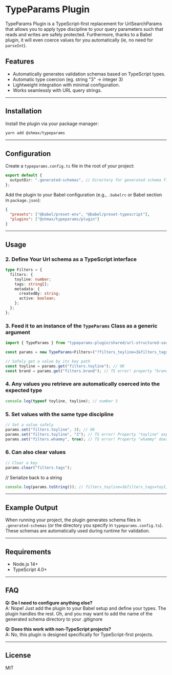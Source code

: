 
# TypeParams Plugin

TypeParams Plugin is a TypeScript-first replacement for UrlSearchParams that allows you to apply type discipline to your query parameters such that reads and writes are safely protected. Furthermore, thanks to a Babel plugin, it will even coerce values for you automatically (ie, no need for `parseInt`).

## Features

- Automatically generates validation schemas based on TypeScript types.
- Automatic type coercion (eg. string "3" -> integer 3)
- Lightweight integration with minimal configuration.
- Works seamlessly with URL query strings.

---

## Installation

Install the plugin via your package manager:

```bash
yarn add @shmax/typeparams
```

---

## Configuration

Create a `typeparams.config.ts` file in the root of your project:

```ts
export default {
  outputDir: ".generated-schemas", // Directory for generated schema files
};
```

Add the plugin to your Babel configuration (e.g., `.babelrc` or Babel section in `package.json`):

```json
{
  "presets": ["@babel/preset-env", "@babel/preset-typescript"],
  "plugins": ["@shmax/typeparams/plugin"]
}
```

---

## Usage


### 2. Define Your Url schema as a TypeScript interface

```ts
type Filters = {
  filters: {
    toyline: number;
    tags: string[];
    metadata: {
      createdBy: string;
      active: boolean;
    };
  };
};
```

### 3. Feed it to an instance of the `TypeParams` Class as a generic argument

```ts
import { TypeParams } from "typeparams-plugin/shared/url-structured-search-params";

const params = new TypeParams<Filters>("?filters_toyline=3&filters_tags=toy1,toy2");

// Safely get a value by its key path
const toyline = params.get("filters.toyline"); // OK
const brand = params.get("filters.brand"); // TS error! property "brand" doesn't exist on "filters"' 

```
### 4. Any values you retrieve are automatically coerced into the expected type

```ts
console.log(typeof toyline, toyline); // number 3
```

### 5. Set values with the same type discipline
```ts
// Set a value safely
params.set("filters.toyline", 3); // OK
params.set("filters.toyline", "3"); // TS error! Property "toyline" expects a number
params.set("filters.whammy", true); // TS error! Property "whammy" doesn't exist
```

### 6. Can also clear values
```ts
// Clear a key
params.clear("filters.tags");
```

// Serialize back to a string
```ts
console.log(params.toString()); // filters_toyline=3&filters_tags=toy1,toy2
```
---

## Example Output

When running your project, the plugin generates schema files in `.generated-schemas` (or the directory you specify in `typeparams.config.ts`). These schemas are automatically used during runtime for validation.

---

## Requirements

- Node.js 14+ 
- TypeScript 4.0+

---

## FAQ

**Q: Do I need to configure anything else?**  
A: Nope! Just add the plugin to your Babel setup and define your types. The plugin handles the rest. Oh, and you may want to add the name of the generated schema directory to your .gitignore

**Q: Does this work with non-TypeScript projects?**  
A: No, this plugin is designed specifically for TypeScript-first projects.

---

## License

MIT
